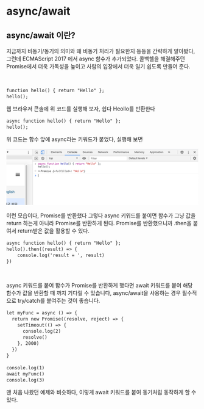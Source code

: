 # async/await

## async/await 이란?

지금까지 비동기/동기의 의미와 왜 비동기 처리가 필요한지 등등을 간략하게 알아봤다, 그런데
ECMAScript 2017 에서 async 함수가 추가되었다. 콜백헬을 해결해주던 Promise에서 더욱 가독성을 높이고
사람의 입장에서 더욱 일기 쉽도록 만들어 준다.

<br>

```
function hello() { return "Hello" };
hello();
```

웹 브라우저 콘솔에 위 코드를 실행해 보자, 쉽다 Heollo를 반환한다

```
async function hello() { return "Hello" };
hello();
```
위 코드는 함수 앞에 async라는 키워드가 붙었다, 실행해 보면

![](../images/스크린샷%202021-07-28%20오후%209.42.50.png)

이런 모습이다, Promise를 반환했다 그렇다 async 키워드를 붙이면 함수가 그냥 값을 return 하는게 아니라 Promise를 반환하게 된다.
Promise를 반환했으니까 .then을 붙여서 return받은 값을 활용할 수 있다.
```
async function hello() { return "Hello" };
hello().then((result) => {
    console.log('result = ', result)
})
```

<br>

async 키워드를 붙여 함수가 Promise를 반환하게 했다면 await 키워드를 붙여
해당 함수가 값을 반환할 때 까지 기다릴 수 있습니다, async/await을 사용하는 경우
필수적으로 try/catch를 붙여주는 것이 좋습니다.

```
let myFunc = async () => {
  return new Promise((resolve, reject) => {
    setTimeout(() => {
      console.log(2)
      resolve()
    }, 2000)
  })
}

console.log(1)
await myFunc()
console.log(3)

```

맨 처음 나왔던 예제와 비슷하다, 이렇게 await 키워드를 붙여 동기처럼 동작하게 할 수 있다.